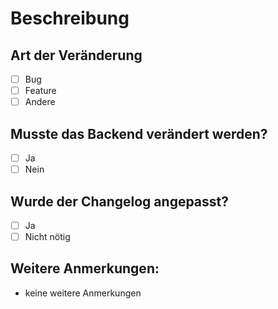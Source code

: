 # Beschreibung


## Art der Veränderung
- [ ] Bug 
- [ ] Feature 
- [ ] Andere

## Musste das Backend verändert werden?
- [ ] Ja 
- [ ] Nein

## Wurde der Changelog angepasst?
- [ ] Ja 
- [ ] Nicht nötig

## Weitere Anmerkungen:
 - keine weitere Anmerkungen
